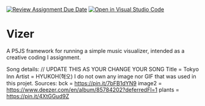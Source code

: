 [![Review Assignment Due Date](https://classroom.github.com/assets/deadline-readme-button-22041afd0340ce965d47ae6ef1cefeee28c7c493a6346c4f15d667ab976d596c.svg)](https://classroom.github.com/a/cTEGXgNS)
[![Open in Visual Studio Code](https://classroom.github.com/assets/open-in-vscode-2e0aaae1b6195c2367325f4f02e2d04e9abb55f0b24a779b69b11b9e10269abc.svg)](https://classroom.github.com/online_ide?assignment_repo_id=15509270&assignment_repo_type=AssignmentRepo)
# Vizer

A P5JS framework for running a simple music visualizer, intended as a creative coding I assignment.

Song details: // UPDATE THIS AS YOUR CHANGE YOUR SONG 
Title = Tokyo Inn
Artist = HYUKOH(혁오)
I do not own any image nor GIF that was used in this projet.
Sources:
bck = https://pin.it/7bFB1dYN9
image2 = https://www.deezer.com/en/album/85784202?deferredFl=1
plants = https://pin.it/4XtGGud9Z


